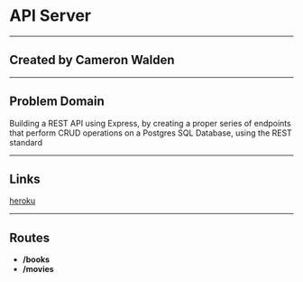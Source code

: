 # API Server

***

## Created by Cameron Walden

***

## Problem Domain

Building a REST API using Express, by creating a proper series of endpoints that perform CRUD operations on a Postgres SQL Database, using the REST standard

***

## Links
[heroku](https://cameron-api-server.herokuapp.com/)
***

## Routes

- **/books**
- **/movies**
